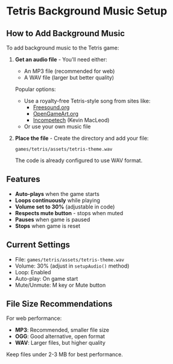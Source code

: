 # Tetris Background Music Setup

## How to Add Background Music

To add background music to the Tetris game:

1. **Get an audio file** - You'll need either:
   - An MP3 file (recommended for web)
   - A WAV file (larger but better quality)
   
   Popular options:
   - Use a royalty-free Tetris-style song from sites like:
     - [Freesound.org](https://freesound.org/)
     - [OpenGameArt.org](https://opengameart.org/)
     - [Incompetech](https://incompetech.com/music/royalty-free/) (Kevin MacLeod)
   - Or use your own music file

2. **Place the file** - Create the directory and add your file:
   ```
   games/tetris/assets/tetris-theme.wav
   ```
   
   The code is already configured to use WAV format.

## Features

- **Auto-plays** when the game starts
- **Loops continuously** while playing
- **Volume set to 30%** (adjustable in code)
- **Respects mute button** - stops when muted
- **Pauses** when game is paused
- **Stops** when game is reset

## Current Settings

- File: `games/tetris/assets/tetris-theme.wav`
- Volume: 30% (adjust in `setupAudio()` method)
- Loop: Enabled
- Auto-play: On game start
- Mute/Unmute: M key or Mute button

## File Size Recommendations

For web performance:
- **MP3**: Recommended, smaller file size
- **OGG**: Good alternative, open format
- **WAV**: Larger files, but higher quality

Keep files under 2-3 MB for best performance.

